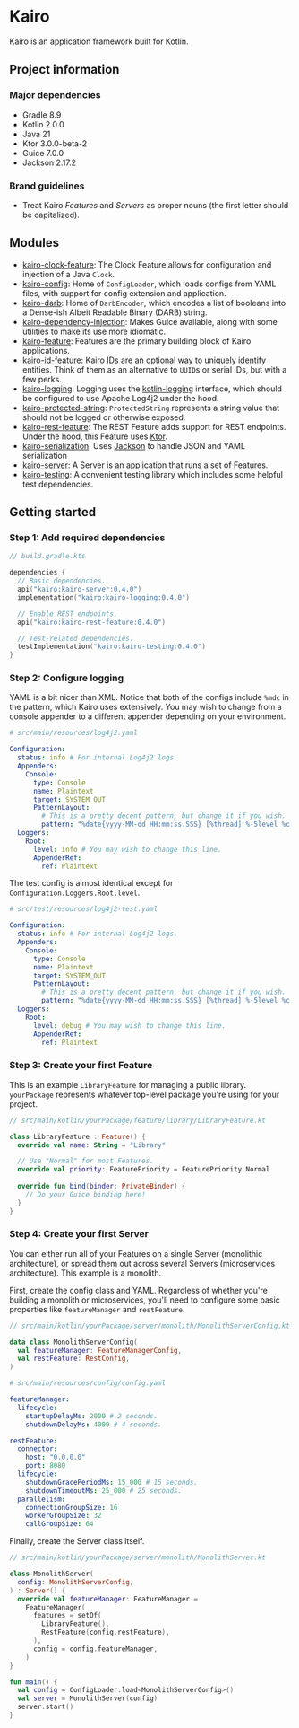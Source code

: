 # Kairo

Kairo is an application framework built for Kotlin.

## Project information

### Major dependencies

- Gradle 8.9
- Kotlin 2.0.0
- Java 21
- Ktor 3.0.0-beta-2
- Guice 7.0.0
- Jackson 2.17.2

### Brand guidelines

- Treat Kairo _Features_ and _Servers_ as proper nouns (the first letter should be capitalized).

## Modules

- [kairo-clock-feature](kairo-clock-feature/):
  The Clock Feature allows for configuration and injection of a Java `Clock`.
- [kairo-config](kairo-config/):
  Home of `ConfigLoader`, which loads configs from YAML files,
  with support for config extension and application.
- [kairo-darb](kairo-darb/):
  Home of `DarbEncoder`, which encodes a list of booleans into a Dense-ish Albeit Readable Binary (DARB) string.
- [kairo-dependency-injection](kairo-dependency-injection/):
  Makes Guice available,
  along with some utilities to make its use more idiomatic.
- [kairo-feature](kairo-feature/):
  Features are the primary building block of Kairo applications.
- [kairo-id-feature](kairo-id-feature/):
  Kairo IDs are an optional way to uniquely identify entities.
  Think of them as an alternative to `UUID`s or serial IDs, but with a few perks.
- [kairo-logging](kairo-logging/):
  Logging uses the [kotlin-logging](https://github.com/oshai/kotlin-logging) interface,
  which should be configured to use Apache Log4j2 under the hood.
- [kairo-protected-string](kairo-protected-string/):
  `ProtectedString` represents a string value that should not be logged or otherwise exposed.
- [kairo-rest-feature](kairo-rest-feature/):
  The REST Feature adds support for REST endpoints.
  Under the hood, this Feature uses [Ktor](https://ktor.io/).
- [kairo-serialization](kairo-serialization/):
  Uses [Jackson](https://github.com/FasterXML/jackson)
  to handle JSON and YAML serialization
- [kairo-server](kairo-server/):
  A Server is an application that runs a set of Features.
- [kairo-testing](kairo-testing/):
  A convenient testing library which includes some helpful test dependencies.

## Getting started

### Step 1: Add required dependencies

```kotlin
// build.gradle.kts

dependencies {
  // Basic dependencies.
  api("kairo:kairo-server:0.4.0")
  implementation("kairo:kairo-logging:0.4.0")

  // Enable REST endpoints.
  api("kairo:kairo-rest-feature:0.4.0")

  // Test-related dependencies.
  testImplementation("kairo:kairo-testing:0.4.0")
}
```

### Step 2: Configure logging

YAML is a bit nicer than XML.
Notice that both of the configs include `%mdc` in the pattern, which Kairo uses extensively.
You may wish to change from a console appender to a different appender depending on your environment.

```yaml
# src/main/resources/log4j2.yaml

Configuration:
  status: info # For internal Log4j2 logs.
  Appenders:
    Console:
      type: Console
      name: Plaintext
      target: SYSTEM_OUT
      PatternLayout:
        # This is a pretty decent pattern, but change it if you wish.
        pattern: "%date{yyyy-MM-dd HH:mm:ss.SSS} [%thread] %-5level %c - %message %mdc%n"
  Loggers:
    Root:
      level: info # You may wish to change this line.
      AppenderRef:
        ref: Plaintext
```

The test config is almost identical except for `Configuration.Loggers.Root.level`.

```yaml
# src/test/resources/log4j2-test.yaml

Configuration:
  status: info # For internal Log4j2 logs.
  Appenders:
    Console:
      type: Console
      name: Plaintext
      target: SYSTEM_OUT
      PatternLayout:
        # This is a pretty decent pattern, but change it if you wish.
        pattern: "%date{yyyy-MM-dd HH:mm:ss.SSS} [%thread] %-5level %c - %message %mdc%n"
  Loggers:
    Root:
      level: debug # You may wish to change this line.
      AppenderRef:
        ref: Plaintext
```

### Step 3: Create your first Feature

This is an example `LibraryFeature` for managing a public library.
`yourPackage` represents whatever top-level package you're using for your project.

```kotlin
// src/main/kotlin/yourPackage/feature/library/LibraryFeature.kt

class LibraryFeature : Feature() {
  override val name: String = "Library"

  // Use "Normal" for most Features.
  override val priority: FeaturePriority = FeaturePriority.Normal
  
  override fun bind(binder: PrivateBinder) {
    // Do your Guice binding here!
  }
}
```

### Step 4: Create your first Server

You can either run all of your Features on a single Server (monolithic architecture),
or spread them out across several Servers (microservices architecture).
This example is a monolith.

First, create the config class and YAML.
Regardless of whether you're building a monolith or microservices,
you'll need to configure some basic properties like `featureManager` and `restFeature`.

```kotlin
// src/main/kotlin/yourPackage/server/monolith/MonolithServerConfig.kt

data class MonolithServerConfig(
  val featureManager: FeatureManagerConfig,
  val restFeature: RestConfig,
)
```

```yaml
# src/main/resources/config/config.yaml

featureManager:
  lifecycle:
    startupDelayMs: 2000 # 2 seconds.
    shutdownDelayMs: 4000 # 4 seconds.

restFeature:
  connector:
    host: "0.0.0.0"
    port: 8080
  lifecycle:
    shutdownGracePeriodMs: 15_000 # 15 seconds.
    shutdownTimeoutMs: 25_000 # 25 seconds.
  parallelism:
    connectionGroupSize: 16
    workerGroupSize: 32
    callGroupSize: 64
```

Finally, create the Server class itself.

```kotlin
// src/main/kotlin/yourPackage/server/monolith/MonolithServer.kt

class MonolithServer(
  config: MonolithServerConfig,
) : Server() {
  override val featureManager: FeatureManager =
    FeatureManager(
      features = setOf(
        LibraryFeature(),
        RestFeature(config.restFeature),
      ),
      config = config.featureManager,
    )
}

fun main() {
  val config = ConfigLoader.load<MonolithServerConfig>()
  val server = MonolithServer(config)
  server.start()
}
```

